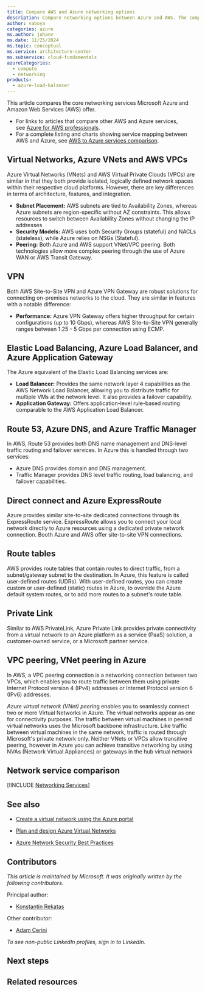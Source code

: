 ```yaml
---
title: Compare AWS and Azure networking options
description: Compare networking options between Azure and AWS. The comparisons cover cloud virtual networking, cross-premises connectivity, DNS management, and more.
author: vaboya
categories: azure
ms.author: johanv
ms.date: 11/25/2024
ms.topic: conceptual
ms.service: architecture-center
ms.subservice: cloud-fundamentals
azureCategories:
  - compute
  - networking
products:
  - azure-load-balancer
---
```


This article compares the core networking services Microsoft Azure and Amazon Web Services (AWS) offer.

- For links to articles that compare other AWS and Azure services, see [Azure for AWS professionals](https://learn.microsoft.com/en-us/azure/architecture/aws-professional/).
- For a complete listing and charts showing service mapping between AWS and Azure, see [AWS to Azure services comparison](https://learn.microsoft.com/en-us/azure/architecture/aws-professional/services).



## Virtual Networks, Azure VNets and AWS VPCs
Azure Virtual Networks (VNets) and AWS Virtual Private Clouds (VPCs) are similar in that they both provide isolated, logically defined network spaces within their respective cloud platforms. However, there are key differences in terms of architecture, features, and integration. 

- **Subnet Placement:** AWS subnets are tied to Availability Zones, whereas Azure subnets are region-specific without AZ constraints. This allows resources to switch between Availability Zones without changing the IP addresses
- **Security Models:** AWS uses both Security Groups (stateful) and NACLs (stateless), while Azure relies on NSGs (Stateful).
- **Peering:** Both Azure and AWS support VNet/VPC peering. Both technologies allow more complex peering through the use of Azure WAN or AWS Transit Gateway.

## VPN
Both AWS Site-to-Site VPN and Azure VPN Gateway are robust solutions for connecting on-premises networks to the cloud. They are similar in features with a notable difference:
 - **Performance:** Azure VPN Gateway offers higher throughput for certain configurations (up to 10 Gbps), whereas AWS Site-to-Site VPN generally ranges between 1.25 - 5 Gbps per connection using ECMP.

## Elastic Load Balancing, Azure Load Balancer, and Azure Application Gateway
The Azure equivalent of the Elastic Load Balancing services are:
- **Load Balancer:** Provides the same network layer 4 capabilities as the AWS Network Load Balancer, allowing you to distribute traffic for multiple VMs at the network level. It also provides a failover capability.
-	**Application Gateway:** Offers application-level rule-based routing comparable to the AWS Application Load Balancer.

## Route 53, Azure DNS, and Azure Traffic Manager
In AWS, Route 53 provides both DNS name management and DNS-level traffic routing and failover services. In Azure this is handled through two services:
-	Azure DNS provides domain and DNS management.
-	Traffic Manager provides DNS level traffic routing, load balancing, and failover capabilities.

## Direct connect and Azure ExpressRoute
Azure provides similar site-to-site dedicated connections through its ExpressRoute service. ExpressRoute allows you to connect your local network directly to Azure resources using a dedicated private network connection. Booth Azure and AWS offer site-to-site VPN connections. 

## Route tables
AWS provides route tables that contain routes to direct traffic, from a subnet/gateway subnet to the destination. In Azure, this feature is called user-defined routes (UDRs).
With user-defined routes, you can create custom or user-defined (static) routes in Azure, to override the Azure default system routes, or to add more routes to a subnet's route table.

## Private Link
Similar to AWS PrivateLink, Azure Private Link provides private connectivity from a virtual network to an Azure platform as a service (PaaS) solution, a customer-owned service, or a Microsoft partner service.

## VPC peering, VNet peering in Azure
In AWS, a VPC peering connection is a networking connection between two VPCs, which enables you to route traffic between them using private Internet Protocol version 4 (IPv4) addresses or Internet Protocol version 6 (IPv6) addresses.

*Azure virtual network (VNet) peerin*g enables you to seamlessly connect two or more Virtual Networks in Azure. The virtual networks appear as one for connectivity purposes. The traffic between virtual machines in peered virtual networks uses the Microsoft backbone infrastructure. Like traffic between virtual machines in the same network, traffic is routed through Microsoft's private network only.
Neither VNets or VPCs allow transitive peering, however in Azure you can achieve transitive networking by using NVAs (Network Virtual Appliances) or gateways in the hub virtual network


## Network service comparison

[!INCLUDE [Networking Services](../../includes/aws/networking.md)]

## See also

- [Create a virtual network using the Azure portal](/azure/virtual-network/quick-create-portal)

- [Plan and design Azure Virtual Networks](/azure/virtual-network/virtual-network-vnet-plan-design-arm)

- [Azure Network Security Best Practices](/azure/security/fundamentals/network-best-practices)

## Contributors

*This article is maintained by Microsoft. It was originally written by the following contributors.*

Principal author:

- [Konstantin Rekatas](https://www.linkedin.com/in/krekatas/)

Other contributor:

- [Adam Cerini](https://www.linkedin.com/in/adamcerini)

*To see non-public LinkedIn profiles, sign in to LinkedIn.*

## Next steps
## Related resources